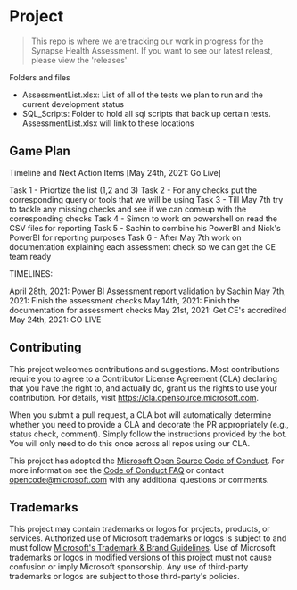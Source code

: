 # Project

> This repo is where we are tracking our work in progress for the Synapse Health Assessment. 
> If you want to see our latest releast, please view the 'releases' 

Folders and files

- AssessmentList.xlsx: List of all of the tests we plan to run and the current development status
- SQL_Scripts: Folder to hold all sql scripts that back up certain tests. AssessmentList.xlsx will link to these locations

## Game Plan
Timeline and Next Action Items [May 24th, 2021: Go Live]

Task 1 - Priortize the list (1,2 and 3) Task 2 - For any checks put the corresponding query or tools that we will be using Task 3 - Till May 7th try to tackle any missing checks and see if we can comeup with the corresponding checks Task 4 - Simon to work on powershell on read the CSV files for reporting Task 5 - Sachin to combine his PowerBI and Nick's PowerBI for reporting purposes Task 6 - After May 7th work on documentation explaining each assessment check so we can get the CE team ready

TIMELINES:

April 28th, 2021: Power BI Assessment report validation by Sachin May 7th, 2021: Finish the assessment checks May 14th, 2021: Finish the documentation for assessment checks May 21st, 2021: Get CE's accredited May 24th, 2021: GO LIVE

## Contributing

This project welcomes contributions and suggestions.  Most contributions require you to agree to a
Contributor License Agreement (CLA) declaring that you have the right to, and actually do, grant us
the rights to use your contribution. For details, visit https://cla.opensource.microsoft.com.

When you submit a pull request, a CLA bot will automatically determine whether you need to provide
a CLA and decorate the PR appropriately (e.g., status check, comment). Simply follow the instructions
provided by the bot. You will only need to do this once across all repos using our CLA.

This project has adopted the [Microsoft Open Source Code of Conduct](https://opensource.microsoft.com/codeofconduct/).
For more information see the [Code of Conduct FAQ](https://opensource.microsoft.com/codeofconduct/faq/) or
contact [opencode@microsoft.com](mailto:opencode@microsoft.com) with any additional questions or comments.

## Trademarks

This project may contain trademarks or logos for projects, products, or services. Authorized use of Microsoft 
trademarks or logos is subject to and must follow 
[Microsoft's Trademark & Brand Guidelines](https://www.microsoft.com/en-us/legal/intellectualproperty/trademarks/usage/general).
Use of Microsoft trademarks or logos in modified versions of this project must not cause confusion or imply Microsoft sponsorship.
Any use of third-party trademarks or logos are subject to those third-party's policies.
